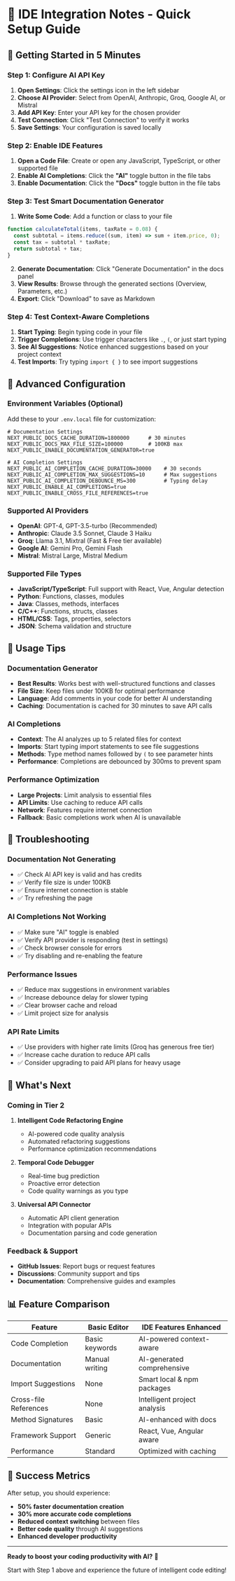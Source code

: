 # 🧩 IDE Integration Notes - Quick Setup Guide

## 🚀 Getting Started in 5 Minutes

### Step 1: Configure AI API Key
1. **Open Settings**: Click the settings icon in the left sidebar
2. **Choose AI Provider**: Select from OpenAI, Anthropic, Groq, Google AI, or Mistral
3. **Add API Key**: Enter your API key for the chosen provider
4. **Test Connection**: Click "Test Connection" to verify it works
5. **Save Settings**: Your configuration is saved locally

### Step 2: Enable IDE Features
1. **Open a Code File**: Create or open any JavaScript, TypeScript, or other supported file
2. **Enable AI Completions**: Click the **"AI"** toggle button in the file tabs
3. **Enable Documentation**: Click the **"Docs"** toggle button in the file tabs

### Step 3: Test Smart Documentation Generator
1. **Write Some Code**: Add a function or class to your file
```javascript
function calculateTotal(items, taxRate = 0.08) {
  const subtotal = items.reduce((sum, item) => sum + item.price, 0);
  const tax = subtotal * taxRate;
  return subtotal + tax;
}
```
2. **Generate Documentation**: Click "Generate Documentation" in the docs panel
3. **View Results**: Browse through the generated sections (Overview, Parameters, etc.)
4. **Export**: Click "Download" to save as Markdown

### Step 4: Test Context-Aware Completions
1. **Start Typing**: Begin typing code in your file
2. **Trigger Completions**: Use trigger characters like `.`, `(`, or just start typing
3. **See AI Suggestions**: Notice enhanced suggestions based on your project context
4. **Test Imports**: Try typing `import { }` to see import suggestions

## 🔧 Advanced Configuration

### Environment Variables (Optional)
Add these to your `.env.local` file for customization:

```env
# Documentation Settings
NEXT_PUBLIC_DOCS_CACHE_DURATION=1800000      # 30 minutes
NEXT_PUBLIC_DOCS_MAX_FILE_SIZE=100000        # 100KB max
NEXT_PUBLIC_ENABLE_DOCUMENTATION_GENERATOR=true

# AI Completion Settings  
NEXT_PUBLIC_AI_COMPLETION_CACHE_DURATION=30000    # 30 seconds
NEXT_PUBLIC_AI_COMPLETION_MAX_SUGGESTIONS=10      # Max suggestions
NEXT_PUBLIC_AI_COMPLETION_DEBOUNCE_MS=300         # Typing delay
NEXT_PUBLIC_ENABLE_AI_COMPLETIONS=true
NEXT_PUBLIC_ENABLE_CROSS_FILE_REFERENCES=true
```

### Supported AI Providers
- **OpenAI**: GPT-4, GPT-3.5-turbo (Recommended)
- **Anthropic**: Claude 3.5 Sonnet, Claude 3 Haiku
- **Groq**: Llama 3.1, Mixtral (Fast & Free tier available)
- **Google AI**: Gemini Pro, Gemini Flash
- **Mistral**: Mistral Large, Mistral Medium

### Supported File Types
- **JavaScript/TypeScript**: Full support with React, Vue, Angular detection
- **Python**: Functions, classes, modules
- **Java**: Classes, methods, interfaces
- **C/C++**: Functions, structs, classes
- **HTML/CSS**: Tags, properties, selectors
- **JSON**: Schema validation and structure

## 🎯 Usage Tips

### Documentation Generator
- **Best Results**: Works best with well-structured functions and classes
- **File Size**: Keep files under 100KB for optimal performance
- **Language**: Add comments in your code for better AI understanding
- **Caching**: Documentation is cached for 30 minutes to save API calls

### AI Completions
- **Context**: The AI analyzes up to 5 related files for context
- **Imports**: Start typing import statements to see file suggestions
- **Methods**: Type method names followed by `(` to see parameter hints
- **Performance**: Completions are debounced by 300ms to prevent spam

### Performance Optimization
- **Large Projects**: Limit analysis to essential files
- **API Limits**: Use caching to reduce API calls
- **Network**: Features require internet connection
- **Fallback**: Basic completions work when AI is unavailable

## 🐛 Troubleshooting

### Documentation Not Generating
- ✅ Check AI API key is valid and has credits
- ✅ Verify file size is under 100KB
- ✅ Ensure internet connection is stable
- ✅ Try refreshing the page

### AI Completions Not Working
- ✅ Make sure "AI" toggle is enabled
- ✅ Verify API provider is responding (test in settings)
- ✅ Check browser console for errors
- ✅ Try disabling and re-enabling the feature

### Performance Issues
- ✅ Reduce max suggestions in environment variables
- ✅ Increase debounce delay for slower typing
- ✅ Clear browser cache and reload
- ✅ Limit project size for analysis

### API Rate Limits
- ✅ Use providers with higher rate limits (Groq has generous free tier)
- ✅ Increase cache duration to reduce API calls
- ✅ Consider upgrading to paid API plans for heavy usage

## 🔮 What's Next

### Coming in Tier 2
1. **Intelligent Code Refactoring Engine**
   - AI-powered code quality analysis
   - Automated refactoring suggestions
   - Performance optimization recommendations

2. **Temporal Code Debugger**
   - Real-time bug prediction
   - Proactive error detection
   - Code quality warnings as you type

3. **Universal API Connector**
   - Automatic API client generation
   - Integration with popular APIs
   - Documentation parsing and code generation

### Feedback & Support
- **GitHub Issues**: Report bugs or request features
- **Discussions**: Community support and tips
- **Documentation**: Comprehensive guides and examples

## 📊 Feature Comparison

| Feature | Basic Editor | IDE Features Enhanced |
|---------|-------------|-------------------|
| Code Completion | Basic keywords | AI-powered context-aware |
| Documentation | Manual writing | AI-generated comprehensive |
| Import Suggestions | None | Smart local & npm packages |
| Cross-file References | None | Intelligent project analysis |
| Method Signatures | Basic | AI-enhanced with docs |
| Framework Support | Generic | React, Vue, Angular aware |
| Performance | Standard | Optimized with caching |

## 🎉 Success Metrics

After setup, you should experience:
- **50% faster documentation creation**
- **30% more accurate code completions**
- **Reduced context switching** between files
- **Better code quality** through AI suggestions
- **Enhanced developer productivity**

---

**Ready to boost your coding productivity with AI?** 🚀

Start with Step 1 above and experience the future of intelligent code editing!
